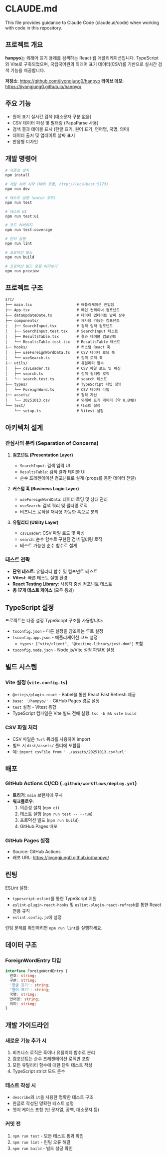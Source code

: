 # CLAUDE.md

This file provides guidance to Claude Code (claude.ai/code) when working with code in this repository.

## 프로젝트 개요

**hanpyo**는 외래어 표기 용례를 검색하는 React 웹 애플리케이션입니다. TypeScript와 Vite로 구축되었으며, 국립국어원의 외래어 표기 데이터(CSV)를 기반으로 실시간 검색 기능을 제공합니다.

**저장소**: https://github.com/jiyongjung0/hanpyo
**라이브 데모**: https://jiyongjung0.github.io/hanpyo/

## 주요 기능

- 원어 표기 실시간 검색 (대소문자 구분 없음)
- CSV 데이터 파싱 및 필터링 (PapaParse 사용)
- 검색 결과 테이블 표시 (한글 표기, 원어 표기, 언어명, 국명, 의미)
- 데이터 출처 및 업데이트 날짜 표시
- 반응형 디자인

## 개발 명령어

```bash
# 의존성 설치
npm install

# 개발 서버 시작 (HMR 포함, http://localhost:5173)
npm run dev

# 테스트 실행 (watch 모드)
npm run test

# 테스트 UI
npm run test:ui

# 코드 커버리지
npm run test:coverage

# 린터 실행
npm run lint

# 프로덕션 빌드
npm run build

# 프로덕션 빌드 로컬 미리보기
npm run preview
```

## 프로젝트 구조

```
src/
├── main.tsx                    # 애플리케이션 진입점
├── App.tsx                     # 메인 컨테이너 컴포넌트
├── dataUpdateDate.ts           # 데이터 업데이트 날짜 상수
├── components/                 # 재사용 가능한 컴포넌트
│   ├── SearchInput.tsx         # 검색 입력 컴포넌트
│   ├── SearchInput.test.tsx    # SearchInput 테스트
│   ├── ResultsTable.tsx        # 결과 테이블 컴포넌트
│   └── ResultsTable.test.tsx   # ResultsTable 테스트
├── hooks/                      # 커스텀 React 훅
│   ├── useForeignWordData.ts   # CSV 데이터 로딩 훅
│   └── useSearch.ts            # 검색 로직 훅
├── utils/                      # 유틸리티 함수
│   ├── csvLoader.ts            # CSV 파일 로드 및 파싱
│   ├── search.ts               # 검색 필터링 로직
│   └── search.test.ts          # search 테스트
├── types/                      # TypeScript 타입 정의
│   └── ForeignWord.ts          # CSV 데이터 타입
├── assets/                     # 정적 자산
│   └── 20251013.csv            # 외래어 표기 데이터 (약 8.8MB)
└── test/                       # 테스트 설정
    └── setup.ts                # Vitest 설정
```

## 아키텍처 설계

### 관심사의 분리 (Separation of Concerns)

1. **컴포넌트 (Presentation Layer)**
   - `SearchInput`: 검색 입력 UI
   - `ResultsTable`: 검색 결과 테이블 UI
   - 순수 프레젠테이션 컴포넌트로 설계 (props를 통한 데이터 전달)

2. **커스텀 훅 (Business Logic Layer)**
   - `useForeignWordData`: 데이터 로딩 및 상태 관리
   - `useSearch`: 검색 쿼리 및 필터링 로직
   - 비즈니스 로직을 재사용 가능한 훅으로 분리

3. **유틸리티 (Utility Layer)**
   - `csvLoader`: CSV 파일 로드 및 파싱
   - `search`: 순수 함수로 구현된 검색 필터링 로직
   - 테스트 가능한 순수 함수로 설계

### 테스트 전략

- **단위 테스트**: 유틸리티 함수 및 컴포넌트 테스트
- **Vitest**: 빠른 테스트 실행 환경
- **React Testing Library**: 사용자 중심 컴포넌트 테스트
- **총 17개 테스트 케이스** (모두 통과)

## TypeScript 설정

프로젝트는 다중 설정 TypeScript 구조를 사용합니다:
- `tsconfig.json` - 다른 설정을 참조하는 루트 설정
- `tsconfig.app.json` - 애플리케이션 코드 설정
  - `types: ["vite/client", "@testing-library/jest-dom"]` 포함
- `tsconfig.node.json` - Node.js/Vite 설정 파일용 설정

## 빌드 시스템

### Vite 설정 (`vite.config.ts`)
- `@vitejs/plugin-react` - Babel을 통한 React Fast Refresh 제공
- `base: '/hanpyo/'` - GitHub Pages 경로 설정
- `test` 설정 - Vitest 통합
- TypeScript 컴파일은 Vite 빌드 전에 실행: `tsc -b && vite build`

### CSV 파일 처리
- CSV 파일은 `?url` 쿼리를 사용하여 import
- 빌드 시 `dist/assets/` 폴더에 포함됨
- 예: `import csvFile from '../assets/20251013.csv?url'`

## 배포

### GitHub Actions CI/CD (`.github/workflows/deploy.yml`)
- **트리거**: `main` 브랜치에 푸시
- **워크플로우**:
  1. 의존성 설치 (`npm ci`)
  2. 테스트 실행 (`npm run test -- --run`)
  3. 프로덕션 빌드 (`npm run build`)
  4. GitHub Pages 배포

### GitHub Pages 설정
- Source: GitHub Actions
- 배포 URL: https://jiyongjung0.github.io/hanpyo/

## 린팅

ESLint 설정:
- `typescript-eslint`를 통한 TypeScript 지원
- `eslint-plugin-react-hooks` 및 `eslint-plugin-react-refresh`를 통한 React 전용 규칙
- `eslint.config.js`에 설정

린팅 문제를 확인하려면 `npm run lint`를 실행하세요.

## 데이터 구조

### ForeignWordEntry 타입
```typescript
interface ForeignWordEntry {
  번호: string;
  구분: string;
  '한글 표기': string;
  '원어 표기': string;
  국명: string;
  언어명: string;
  의미: string;
}
```

## 개발 가이드라인

### 새로운 기능 추가 시
1. 비즈니스 로직은 훅이나 유틸리티 함수로 분리
2. 컴포넌트는 순수 프레젠테이션 로직만 포함
3. 모든 유틸리티 함수에 대한 단위 테스트 작성
4. TypeScript strict 모드 준수

### 테스트 작성 시
- `describe`와 `it`을 사용한 명확한 테스트 구조
- 한글로 작성된 명확한 테스트 설명
- 엣지 케이스 포함 (빈 문자열, 공백, 대소문자 등)

### 커밋 전
1. `npm run test` - 모든 테스트 통과 확인
2. `npm run lint` - 린팅 오류 해결
3. `npm run build` - 빌드 성공 확인
